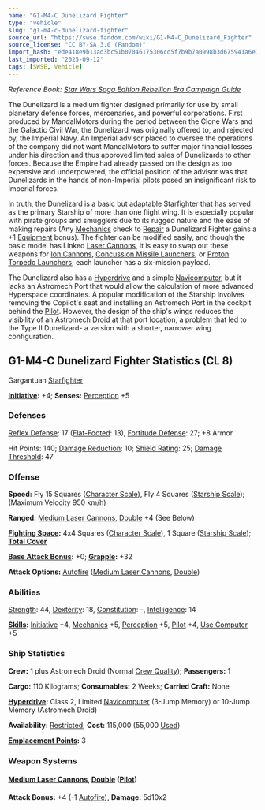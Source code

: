 ```yaml
---
name: "G1-M4-C Dunelizard Fighter"
type: "vehicle"
slug: "g1-m4-c-dunelizard-fighter"
source_url: "https://swse.fandom.com/wiki/G1-M4-C_Dunelizard_Fighter"
source_license: "CC BY-SA 3.0 (Fandom)"
import_hash: "ede418e9b13ad3bc51b07046175306cd5f7b9b7a0998b3d675941a6e7a8b0fa5"
last_imported: "2025-09-12"
tags: [SWSE, Vehicle]
---
```

*Reference Book: [Star Wars Saga Edition Rebellion Era Campaign Guide](https://swse.fandom.com/wiki/Star_Wars_Saga_Edition_Rebellion_Era_Campaign_Guide)*

The Dunelizard is a medium fighter designed primarily for use by small planetary defense forces, mercenaries, and powerful corporations. First produced by MandalMotors during the period between the Clone Wars and the Galactic Civil War, the Dunelizard was originally offered to, and rejected by, the Imperial Navy. An Imperial advisor placed to oversee the operations of the company did not want MandalMotors to suffer major financial losses under his direction and thus approved limited sales of Dunelizards to other forces. Because the Empire had already passed on the design as too expensive and underpowered, the official position of the advisor was that Dunelizards in the hands of non-Imperial pilots posed an insignificant risk to Imperial forces.

In truth, the Dunelizard is a basic but adaptable Starfighter that has served as the primary Starship of more than one flight wing. It is especially popular with pirate groups and smugglers due to its rugged nature and the ease of making repairs (Any [Mechanics](https://swse.fandom.com/wiki/Mechanics) check to [Repair](https://swse.fandom.com/wiki/Repair) a Dunelizard Fighter gains a +1 [Equipment](https://swse.fandom.com/wiki/Equipment) bonus). The fighter can be modified easily, and though the basic model has Linked [Laser Cannons](https://swse.fandom.com/wiki/Laser_Cannons), it is easy to swap out these weapons for [Ion Cannons](https://swse.fandom.com/wiki/Ion_Cannons), [Concussion Missile Launchers](https://swse.fandom.com/wiki/Concussion_Missile_Launchers), or [Proton Torpedo Launchers](https://swse.fandom.com/wiki/Proton_Torpedo_Launchers); each launcher has a six-mission payload.

The Dunelizard also has a [Hyperdrive](https://swse.fandom.com/wiki/Hyperdrive) and a simple [Navicomputer](https://swse.fandom.com/wiki/Navicomputer), but it lacks an Astromech Port that would allow the calculation of more advanced Hyperspace coordinates. A popular modification of the Starship involves removing the Copilot's seat and installing an Astromech Port in the cockpit behind the [Pilot](https://swse.fandom.com/wiki/Pilot_(Vehicle_Combat)). However, the design of the ship's wings reduces the visibility of an Astromech Droid at that port location, a problem that led to the Type II Dunelizard- a version with a shorter, narrower wing configuration.
## G1-M4-C Dunelizard Fighter Statistics (CL 8)
Gargantuan [Starfighter](https://swse.fandom.com/wiki/Starfighter)

**[Initiative](https://swse.fandom.com/wiki/Initiative):** +4; **Senses:** [Perception](https://swse.fandom.com/wiki/Perception) +5
### Defenses
[Reflex Defense](https://swse.fandom.com/wiki/Reflex_Defense_(Vehicles)): 17 ([Flat-Footed](https://swse.fandom.com/wiki/Flat-Footed): 13), [Fortitude Defense](https://swse.fandom.com/wiki/Fortitude_Defense_(Vehicles)): 27; +8 Armor

Hit Points: 140; [Damage Reduction](https://swse.fandom.com/wiki/Damage_Reduction): 10; [Shield Rating](https://swse.fandom.com/wiki/Shield_Rating): 25; [Damage Threshold](https://swse.fandom.com/wiki/Damage_Threshold_(Vehicles)): 47
### Offense
**Speed:** Fly 15 Squares ([Character Scale](https://swse.fandom.com/wiki/Character_Scale)), Fly 4 Squares ([Starship Scale](https://swse.fandom.com/wiki/Starship_Scale)); (Maximum Velocity 950 km/h)

**Ranged:** [Medium Laser Cannons](https://swse.fandom.com/wiki/Medium_Laser_Cannons), [Double](https://swse.fandom.com/wiki/Double) +4 (See Below)

**[Fighting Space](https://swse.fandom.com/wiki/Fighting_Space):** 4x4 Squares ([Character Scale](https://swse.fandom.com/wiki/Character_Scale)), 1 Square ([Starship Scale](https://swse.fandom.com/wiki/Starship_Scale)); **[Total Cover](https://swse.fandom.com/wiki/Total_Cover)**

**[Base Attack Bonus](https://swse.fandom.com/wiki/Base_Attack_Bonus):** +0; **[Grapple](https://swse.fandom.com/wiki/Grapple):** +32

**Attack Options:** [Autofire](https://swse.fandom.com/wiki/Autofire_(Vehicle_Combat)) ([Medium Laser Cannons](https://swse.fandom.com/wiki/Medium_Laser_Cannons), [Double](https://swse.fandom.com/wiki/Double))
### Abilities
[Strength](https://swse.fandom.com/wiki/Strength): 44, [Dexterity](https://swse.fandom.com/wiki/Dexterity): 18, [Constitution](https://swse.fandom.com/wiki/Constitution): -, [Intelligence](https://swse.fandom.com/wiki/Intelligence): 14

**[Skills](https://swse.fandom.com/wiki/Skills):** [Initiative](https://swse.fandom.com/wiki/Initiative) +4, [Mechanics](https://swse.fandom.com/wiki/Mechanics) +5, [Perception](https://swse.fandom.com/wiki/Perception) +5, [Pilot](https://swse.fandom.com/wiki/Pilot) +4, [Use Computer](https://swse.fandom.com/wiki/Use_Computer) +5
### Ship Statistics
**Crew:** 1 plus Astromech Droid (Normal [Crew Quality](https://swse.fandom.com/wiki/Crew_Quality)); **Passengers:** 1

**Cargo:** 110 Kilograms; **Consumables:** 2 Weeks; **Carried Craft:** None

**[Hyperdrive](https://swse.fandom.com/wiki/Hyperdrive):** Class 2, Limited [Navicomputer](https://swse.fandom.com/wiki/Navicomputer) (3-Jump Memory) or 10-Jump Memory (Astromech Droid)

**Availability:** [Restricted](https://swse.fandom.com/wiki/Restricted); **Cost:** 115,000 (55,000 [Used](https://swse.fandom.com/wiki/Used))

**[Emplacement Points](https://swse.fandom.com/wiki/Emplacement_Points):** 3

### Weapon Systems
#### **[Medium Laser Cannons](https://swse.fandom.com/wiki/Medium_Laser_Cannons), [Double](https://swse.fandom.com/wiki/Double) ([Pilot](https://swse.fandom.com/wiki/Pilot_(Vehicle_Combat)))**
**Attack Bonus:** +4 (-1 [Autofire](https://swse.fandom.com/wiki/Autofire_(Vehicle_Combat))), **Damage:** 5d10x2